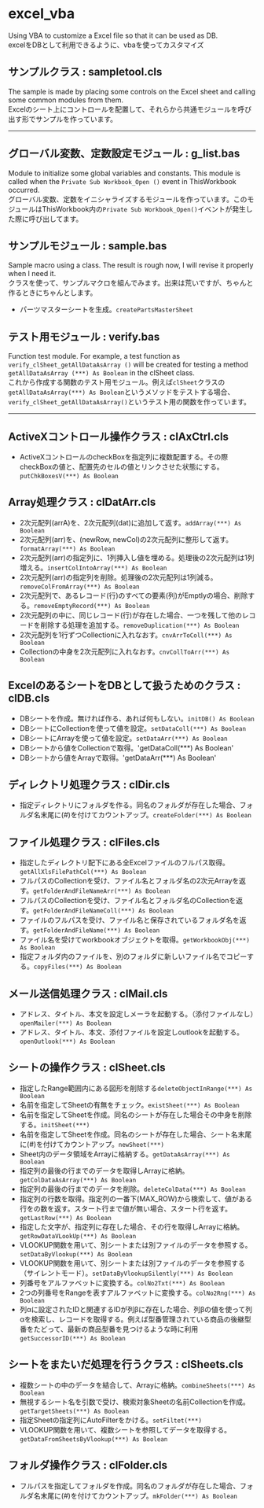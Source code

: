 excel_vba
=========
Using VBA to customize a Excel file so that it can be used as DB.  
excelをDBとして利用できるように、vbaを使ってカスタマイズ


サンプルクラス : sampletool.cls
----------
The sample is made by placing some controls on the Excel sheet and calling some common modules from them.  
Excelのシート上にコントロールを配置して、それらから共通モジュールを呼び出す形でサンプルを作っています。


***

グローバル変数、定数設定モジュール : g_list.bas
----------
Module to initialize some global variables and constants. This module is called when the `Private Sub Workbook_Open ()` event in ThisWorkbook occurred.  
グローバル変数、定数をイニシャライズするモジュールを作っています。このモジュールはThisWorkbook内の`Private Sub Workbook_Open()`イベントが発生した際に呼び出してます。

サンプルモジュール : sample.bas
----------
Sample macro using a class. The result is rough now, I will revise it properly when I need it.  
クラスを使って、サンプルマクロを組んでみます。出来は荒いですが、ちゃんと作るときにちゃんとします。  
  * パーツマスターシートを生成。`createPartsMasterSheet`

テスト用モジュール : verify.bas
----------
Function test module. For example,  a test function as `verify_clSheet_getAllDataAsArray ()` will be created for testing a method `getAllDataAsArray (***) As Boolean` in the clSheet class.  
これから作成する関数のテスト用モジュール。例えば`clSheet`クラスの`getAllDataAsArray(***) As Boolean`というメソッドをテストする場合、`verify_clSheet_getAllDataAsArray()`というテスト用の関数を作っています。

***

ActiveXコントロール操作クラス : clAxCtrl.cls
----------
  * ActiveXコントロールのcheckBoxを指定列に複数配置する。その際checkBoxの値と、配置先のセルの値とリンクさせた状態にする。`putChkBoxesV(***) As Boolean`

Array処理クラス : clDatArr.cls
----------
  * 2次元配列(arrA)を、2次元配列(dat)に追加して返す。`addArray(***) As Boolean`
  * 2次元配列(arr)を、(newRow, newCol)の2次元配列に整形して返す。`formatArray(***) As Boolean`
  * 2次元配列(arr)の指定列に、1列挿入し値を埋める。処理後の2次元配列は1列増える。`insertColIntoArray(***) As Boolean`
  * 2次元配列(arr)の指定列を削除。処理後の2次元配列は1列減る。`removeColFromArray(***) As Boolean`
  * 2次元配列で、あるレコード(行)のすべての要素(列)がEmptlyの場合、削除する。`removeEmptyRecord(***) As Boolean`
  * 2次元配列の中に、同じレコード(行)が存在した場合、一つを残して他のレコードを削除する処理を追加する。`removeDuplication(***) As Boolean`
  * 2次元配列を1行ずつCollectionに入れなおす。`cnvArrToColl(***) As Boolean`
  * Collectionの中身を2次元配列に入れなおす。`cnvCollToArr(***) As Boolean`

ExcelのあるシートをDBとして扱うためのクラス : clDB.cls
----------
  * DBシートを作成。無ければ作る、あれば何もしない。`initDB() As Boolean`
  * DBシートにCollectionを使って値を設定。`setDataColl(***) As Boolean`
  * DBシートにArrayを使って値を設定。`setDataArr(***) As Boolean`
  * DBシートから値をCollectionで取得。'getDataColl(***) As Boolean'
  * DBシートから値をArrayで取得。'getDataArr(***) As Boolean'

ディレクトリ処理クラス : clDir.cls
----------
  * 指定ディレクトリにフォルダを作る。同名のフォルダが存在した場合、フォルダ名末尾に(#)を付けてカウントアップ。`createFolder(***) As Boolean`

ファイル処理クラス : clFiles.cls
----------
  * 指定したディレクトリ配下にある全Excelファイルのフルパス取得。`getAllXlsFilePathCol(***) As Boolean`
  * フルパスのCollectionを受け、ファイル名とフォルダ名の2次元Arrayを返す。`getFolderAndFileNameArr(***) As Boolean`
  * フルパスのCollectionを受け、ファイル名とフォルダ名のCollectionを返す。`getFolderAndFileNameColl(***) As Boolean`
  * ファイルのフルパスを受け、ファイル名と保存されているフォルダ名を返す。`getFolderAndFileName(***) As Boolean`
  * ファイル名を受けてworkbookオブジェクトを取得。`getWorkbookObj(***) As Boolean`
  * 指定フォルダ内のファイルを、別のフォルダに新しいファイル名でコピーする。`copyFiles(***) As Boolean`

メール送信処理クラス : clMail.cls
----------
  * アドレス、タイトル、本文を設定しメーラを起動する。（添付ファイルなし）`openMailer(***) As Boolean`
  * アドレス、タイトル、本文、添付ファイルを設定しoutlookを起動する。`openOutlook(***) As Boolean`

シートの操作クラス : clSheet.cls
----------
  * 指定したRange範囲内にある図形を削除する`deleteObjectInRange(***) As Boolean`
  * 名前を指定してSheetの有無をチェック。`existSheet(***) As Boolean`
  * 名前を指定してSheetを作成。同名のシートが存在した場合その中身を削除する。`initSheet(***)`
  * 名前を指定してSheetを作成。同名のシートが存在した場合、シート名末尾に(#)を付けてカウントアップ。`newSheet(***)`
  * Sheet内のデータ領域をArrayに格納する。`getDataAsArray(***) As Boolean`
  * 指定列の最後の行までのデータを取得しArrayに格納。`getColDataAsArray(***) As Boolean`
  * 指定列の最後の行までのデータを削除。`deleteColData(***) As Boolean`
  * 指定列の行数を取得。指定列の一番下(MAX_ROW)から検索して、値がある行をの数を返す。スタート行まで値が無い場合、スタート行を返す。`getLastRow(***) As Boolean`
  * 指定した文字が、指定列に存在した場合、その行を取得しArrayに格納。`getRowDataVLookUp(***) As Boolean`
  * VLOOKUP関数を用いて、別シートまたは別ファイルのデータを参照する。`setDataByVlookup(***) As Boolean`
  * VLOOKUP関数を用いて、別シートまたは別ファイルのデータを参照する（サイレントモード）。`setDataByVlookupSilently(***) As Boolean`
  * 列番号をアルファベットに変換する。`colNo2Txt(***) As Boolean`
  * 2つの列番号をRangeを表すアルファベットに変換する。`colNo2Rng(***) As Boolean`
  * 列αに設定されたIDと関連するIDが列βに存在した場合、列βの値を使って列αを検索し、レコードを取得する。例えば型番管理されている商品の後継型番をたどって、最新の商品型番を見つけるような時に利用`getSuccessorID(***) As Boolean`

シートをまたいだ処理を行うクラス : clSheets.cls
----------
  * 複数シートの中のデータを結合して、Arrayに格納。`combineSheets(***) As Boolean`
  * 無視するシート名を引数で受け、検索対象Sheetの名前Collectionを作成。`getTargetSheets(***) As Boolean`
  * 指定Sheetの指定列にAutoFilterをかける。`setFiltet(***)`
  * VLOOKUP関数を用いて、複数シートを参照してデータを取得する。`getDataFromSheetsByVlookup(***) As Boolean`

フォルダ操作クラス : clFolder.cls
----------
  * フルパスを指定してフォルダを作成。同名のフォルダが存在した場合、フォルダ名末尾に(#)を付けてカウントアップ。`mkFolder(***) As Boolean`

